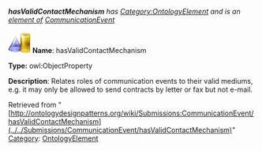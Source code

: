 ___hasValidContactMechanism__ has [Category:OntologyElement](../../Category/OntologyElement "Category:OntologyElement") and is an [element of](../../Property/ElementOf "Property:ElementOf") [CommunicationEvent](../../Submissions/CommunicationEvent "Submissions:CommunicationEvent")_


  




[![ObjectProperty](../../images/thumb/c/c3/ObjectProperty.gif/45px-ObjectProperty.gif)](../../Image/ObjectProperty.gif "ObjectProperty")
__Name__: hasValidContactMechanism 


__Type:__ owl:ObjectProperty 


__Description__: Relates roles of communication events to their valid mediums, e.g. it may only be allowed to send contracts by letter or fax but not e-mail. 





Retrieved from "[http://ontologydesignpatterns.org/wiki/Submissions:CommunicationEvent/hasValidContactMechanism](../../Submissions/CommunicationEvent/hasValidContactMechanism)"
 [Category](http://ontologydesignpatterns.org/wiki/Special:Categories "Special:Categories"): [OntologyElement](../../Category/OntologyElement "Category:OntologyElement")